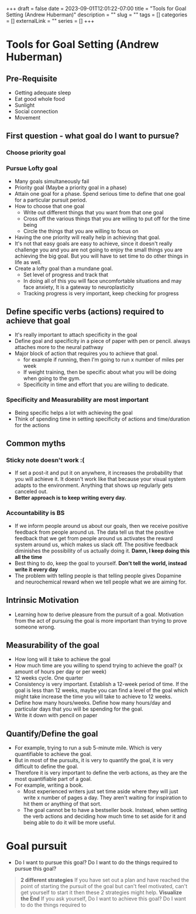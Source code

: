+++ 
draft = false
date = 2023-09-01T12:01:22-07:00
title = "Tools for Goal Setting (Andrew Huberman)"
description = ""
slug = "" 
tags = []
categories = []
externalLink = ""
series = []
+++
# Tools for Goal Setting (Andrew Huberman)

## Pre-Requisite
- Getting adequate sleep
- Eat good whole food
- Sunlight
- Social connection
- Movement

## First question - what goal do I want to pursue?
### Choose priority goal
### Pursue Lofty goal
- Many goals simultaneously fail
- Priority goal (Maybe a priority goal in a phase)
- Attain one goal for a phase. Spend serious time to define that one goal for a particular pursuit period.
- How to choose that one goal
  - Write out different things that you want from that one goal
  - Cross off the various things that you are willing to put off for the time being
  - Circle the things that you are willing to focus on
- Having the one priority will really help in achieving that goal.
- It's not that easy goals are easy to achieve, since it doesn't really challenge you and you are not going to enjoy the small things you are achieving the big goal. But you will have to set time to do other things in life as well.
- Create a lofty goal than a mundane goal.
  - Set level of progress and track that
  - In doing all of this you will face uncomfortable situations and may face anxiety, It is a gateway to neuroplasticity
  - Tracking progress is very important, keep checking for progress

## Define specific verbs (actions) required to achieve that goal
- It's really important to attach specificity in the goal
- Define goal and specificity in a piece of paper with pen or pencil. always attaches more to the neural pathway
- Major block of action that requires you to achieve that goal.
  - for example if running, then I'm going to run x number of miles per week
  - If weight training, then be specific about what you will be doing when going to the gym.
  - Specificity in time and effort that you are willing to dedicate.
### Specificity and Measurability are most important
- Being specific helps a lot with achieving the goal
- Think of spending time in setting specificity of actions and time/duration for the actions

## Common myths
### Sticky note doesn't work :(
- If set a post-it and put it on anywhere, it increases the probability that you will achieve it. It doesn't work like that because your visual system adapts to the environment. Anything that shows up regularly gets canceled out.
- **Better approach is to keep writing every day.**
### Accountability is BS
- If we inform people around us about our goals, then we receive positive feedback from people around us. The data tell us that the positive feedback that we get from people around us activates the reward system around us, which makes us slack off. The positive feedback diminishes the possibility of us actually doing it. **Damn, I keep doing this all the time**
- Best thing to do, keep the goal to yourself. **Don't tell the world, instead write it every day**
- The problem with telling people is that telling people gives Dopamine and neurochemical reward when we tell people what we are aiming for.

## Intrinsic Motivation
- Learning how to derive pleasure from the pursuit of a goal. Motivation from the act of pursuing the goal is more important than trying to prove someone wrong.

## Measurability of the goal
- How long will it take to achieve the goal
- How much time are you willing to spend trying to achieve the goal? (x amount of hours per day or per week)
- 12 weeks cycle. One quarter
- Consistency is very important. Establish a 12-week period of time. If the goal is less than 12 weeks, maybe you can find a level of the goal which might take increase the time you will take to achieve to 12 weeks.
- Define how many hours/weeks. Define how many hours/day and particular days that you will be spending for the goal.
- Write it down with pencil on paper

## Quantify/Define the goal
- For example, trying to run a sub 5-minute mile. Which is very quantifiable to achieve the goal.
- But in most of the pursuits, it is very to quantify the goal, it is very difficult to define the goal.
- Therefore it is very important to define the verb actions, as they are the most quantifiable part of a goal.
- For example, writing a book.
  - Most experienced writers just set time aside where they will just write x number of pages a day. They aren't waiting for inspiration to hit them or anything of that sort.
  - The goal cannot be to have a bestseller book. Instead, when setting the verb actions and deciding how much time to set aside for it and being able to do it will be more useful.

# Goal pursuit
- Do I want to pursue this goal? Do I want to do the things required to pursue this goal?
> **2 different strategies**
> If you have set out a plan and have reached the point of starting the pursuit of the goal but can't feel motivated, can't get yourself to start it then these 2 strategies might help.
> **Visualize the End**
> If you ask yourself, Do I want to achieve this goal? Do I want to do the things required to

